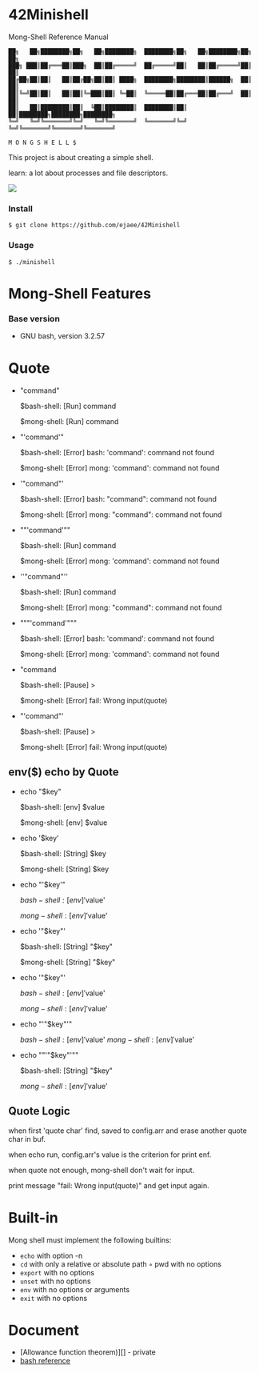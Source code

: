 # 42Minishell

Mong-Shell Reference Manual

    ██╗   ██╗████████╗██╗   ██╗████████╗  ████████╗██╗   ██╗████████╗██╗      ██╗        
    ███╗ ███║██╔═══██║███╗  ██║██╔═════╝  ██╔═════╝██║   ██║██╔═════╝██║      ██║        
    ██╔██╗██║██║   ██║██╔██╗██║██║ ████╗  ████████╗████████║██████╗  ██║      ██║        
    ██║╚═╝██║██║   ██║██║╚═███║██║ ╚═██║  ╚═════██║██╔═══██║██╔═══╝  ██║      ██║        
    ██║   ██║████████║██║  ╚██║████████║  ████████║██║   ██║████████╗████████╗████████╗  
    ╚═╝   ╚═╝╚═══════╝╚═╝   ╚═╝╚═══════╝  ╚═══════╝╚═╝   ╚═╝╚═══════╝╚═══════╝╚═══════╝
    
    M O N G S H E L L $

This project is about creating a simple shell.

learn: a lot about processes and file descriptors.

<img src="https://github.com/ejaee/42Minishell/assets/87407504/6530b56e-08e2-418a-865f-edf4b64203bf">


### Install

```
$ git clone https://github.com/ejaee/42Minishell
```

### Usage

```
$ ./minishell
```

# Mong-Shell Features

### **Base version**

- GNU bash, version 3.2.57

#  **Quote**

- "command"

    $bash-shell: [Run] command
    
    $mong-shell: [Run] command

- "'command'"

    $bash-shell: [Error] bash: 'command': command not found
    
    $mong-shell: [Error] mong: 'command': command not found

- '"command"'

    $bash-shell: [Error] bash: "command": command not found
    
    $mong-shell: [Error] mong: "command": command not found


- ""'command'""

    $bash-shell: [Run] command 
    
    $mong-shell: [Error] mong: 'command': command not found

- ''"command"''

    $bash-shell: [Run] command 
    
    $mong-shell: [Error] mong: "command": command not found

- """'command'"""

    $bash-shell: [Error] bash: 'command': command not found
    
    $mong-shell: [Error] mong: 'command': command not found

- "command

    $bash-shell: [Pause] >
    
    $mong-shell: [Error] fail: Wrong input(quote)

- "'command"'

    $bash-shell: [Pause] >
    
    $mong-shell: [Error] fail: Wrong input(quote)


## **env($) echo by Quote**

- echo "$key"

    $bash-shell: [env] $value
    
    $mong-shell: [env] $value

- echo '$key'

    $bash-shell: [String] $key
    
    $mong-shell: [String] $key

- echo "'$key'"

    $bash-shell: [env] '$value'
    
    $mong-shell: [env] '$value'

- echo '"$key"'

    $bash-shell: [String] "$key"
    
    $mong-shell: [String] "$key"

- echo '"$key"'

    $bash-shell: [env] '$value'
    
    $mong-shell: [env] '$value'  

- echo "'"$key"'"

    $bash-shell: [env] '$value'
    $mong-shell: [env] '$value'  

- echo ""'"$key"'""

    $bash-shell: [String] "$key"
    
    $mong-shell: [env] '$value'  

## **Quote Logic**

when first 'quote char' find, saved to config.arr and erase another quote char in buf.

when echo run, config.arr's value is the criterion for print enf.

when quote not enough, mong-shell don't wait for input.

print message "fail: Wrong input(quote)" and get input again.

# **Built-in**

Mong shell must implement the following builtins:

- `echo` with option -n
- `cd` with only a relative or absolute path ◦ pwd with no options
- `export` with no options
- `unset` with no options
- `env` with no options or arguments
- `exit` with no options

# Document

- [Allowance function theorem)][] - private
- [bash reference](https://www.gnu.org/savannah-checkouts/gnu/bash/manual/bash.html)
